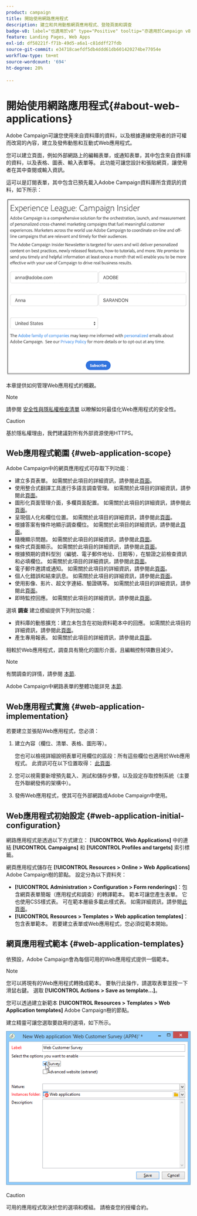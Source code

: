 ```yaml
---
product: campaign
title: 開始使用網路應用程式
description: 建立和共用動態網頁應用程式、登陸頁面和調查
badge-v8: label="也適用於v8" type="Positive" tooltip="亦適用於Campaign v8"
feature: Landing Pages, Web Apps
exl-id: df58221f-f71b-49d5-a6a1-c81ddff27fdb
source-git-commit: e34718caefdf5db4ddd61db601420274be77054e
workflow-type: tm+mt
source-wordcount: '694'
ht-degree: 20%

---
```


# 開始使用網路應用程式{#about-web-applications}



Adobe Campaign可讓您使用來自資料庫的資料，以及根據連線使用者的許可權而改寫的內容，建立及發佈動態和互動式Web應用程式。

您可以建立頁面，例如外部網路上的編輯表單，或通知表單，其中包含來自資料庫的資料，以及表格、圖表、輸入表單等。 此功能可讓您設計和張貼網頁，讓使用者在其中查閱或輸入資訊。

這可以是訂閱表單，其中包含已預先載入Adobe Campaign資料庫所含資訊的資料，如下所示：

![](assets/webapp_form_sample.png)

本章提供如何管理Web應用程式的概觀。

>[!NOTE]
>
>請參閱 [安全性與隱私權檢查清單](https://helpx.adobe.com/tw/campaign/kb/acc-security.html) 以瞭解如何最佳化Web應用程式的安全性。

>[!CAUTION]
>
>基於隱私權理由，我們建議對所有外部資源使用HTTPS。

## Web應用程式範圍 {#web-application-scope}

Adobe Campaign中的網頁應用程式可存取下列功能：

* 建立多頁表單。 如需關於此項目的詳細資訊，請參閱此[頁面](about-web-forms.md)。
* 使用整合式翻譯工具進行多語言調查管理。 如需關於此項目的詳細資訊，請參閱此[頁面](translating-a-web-application.md)。
* 圖形化頁面管理介面，多欄頁面配置。 如需關於此項目的詳細資訊，請參閱此[頁面](designing-a-web-application.md)。
* 呈現個人化和欄位位置。 如需關於此項目的詳細資訊，請參閱此[頁面](editing-content.md#adding-personalization-content)。
* 根據答案有條件地顯示調查欄位。 如需關於此項目的詳細資訊，請參閱此[頁面](form-rendering.md#defining-fields-conditional-display)。
* 隨機顯示問題。 如需關於此項目的詳細資訊，請參閱此[頁面](../../surveys/using/building-a-survey.md#adding-questions)。
* 條件式頁面顯示。 如需關於此項目的詳細資訊，請參閱此[頁面](defining-web-forms-page-sequencing.md#conditional-page-display)。
* 根據預期的資料型別（編號、電子郵件地址、日期等），在驗證之前檢查資訊 和必填欄位。 如需關於此項目的詳細資訊，請參閱此[頁面](form-rendering.md#defining-control-settings)。
* 電子郵件邀請或通知。 如需關於此項目的詳細資訊，請參閱此[頁面](publishing-a-web-form.md#delivering-a-form-via-email)。
* 個人化錯誤和結束訊息。 如需關於此項目的詳細資訊，請參閱此[頁面](defining-web-forms-properties.md#setting-up-an-error-page)。
* 使用影像、影片、超文字連結、驗證碼等。 如需關於此項目的詳細資訊，請參閱此[頁面](editing-content.md)。
* 即時監控回應。 如需關於此項目的詳細資訊，請參閱此[頁面](../../surveys/using/publish-track-and-use-collected-data.md#response-tracking)。

選填 **調查** 建立模組提供下列附加功能：

* 資料庫的動態擴充：建立未包含在初始資料範本中的回應。 如需關於此項目的詳細資訊，請參閱此[頁面](../../surveys/using/managing-answers.md#storing-collected-answers)。
* 產生專用報表。 如需關於此項目的詳細資訊，請參閱此[頁面](../../surveys/using/publish-track-and-use-collected-data.md#reports-on-surveys)。

相較於Web應用程式，調查具有簡化的圖形介面，且編輯控制項數目減少。

>[!NOTE]
>
>有關調查的詳情，請參閱 [本節](../../surveys/using/about-surveys.md).
>
>Adobe Campaign中網路表單的整體功能詳見 [本節](about-web-forms.md).

## Web應用程式實施 {#web-application-implementation}

若要建立並張貼Web應用程式，您必須：

1. 建立內容（欄位、清單、表格、圖形等）。

   您也可以檢視詳細說明表單可用欄位的區段：所有這些欄位也適用於Web應用程式。 此資訊可在以下位置取得： [此頁面](adding-fields-to-a-web-form.md).

1. 您可以視需要新增預先載入、測試和儲存步驟，以及設定存取控制系統（主要在外聯網發佈的架構中）。
1. 發佈Web應用程式，使其可在外部網路或Adobe Campaign中使用。

## Web應用程式初始設定 {#web-application-initial-configuration}

網路應用程式是透過以下方式建立： **[!UICONTROL Web Applications]** 中的連結 **[!UICONTROL Campaigns]** 和 **[!UICONTROL Profiles and targets]** 索引標籤。

網頁應用程式儲存在 **[!UICONTROL Resources > Online > Web Applications]** Adobe Campaign樹的節點。 設定分為以下資料夾：

* **[!UICONTROL Administration > Configuration > Form renderings]**：包含網頁表單簡報（應用程式和調查）的轉譯範本。 範本可讓您產生表單。 它也使用CSS樣式表。 可在範本層級多載此樣式表。 如需詳細資訊，請參閱[此頁面](form-rendering.md#selecting-the-form-rendering-template)。
* **[!UICONTROL Resources > Templates > Web application templates]**：包含表單範本。 若要建立表單或Web應用程式，您必須從範本開始。

## 網頁應用程式範本 {#web-application-templates}

依預設，Adobe Campaign會為每個可用的Web應用程式提供一個範本。

>[!NOTE]
>
>您可以將現有的Web應用程式轉換成範本。 要執行此操作，請選取表單並按一下滑鼠右鍵。 選取 **[!UICONTROL Actions > Save as template...]**。

您可以透過建立新範本 **[!UICONTROL Resources > Templates > Web Application templates]** Adobe Campaign樹的節點。

建立精靈可讓您選取要啟用的選項，如下所示。

![](assets/webapp_create_template.png)

>[!CAUTION]
>
>可用的應用程式取決於您的選項和模組。 請檢查您的授權合約。
